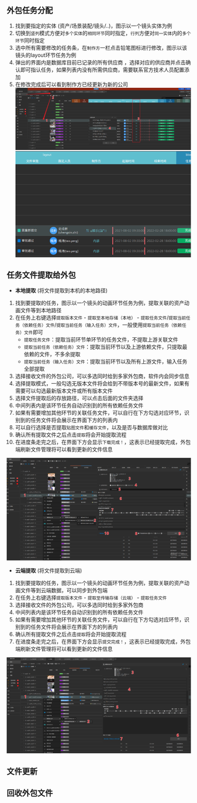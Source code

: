 ## 外包任务分配
1. 找到要指定的实体 (资产/场景装配/镜头/..)，图示以一个镜头实体为例
2. 切换到`竖列`模式方便对`多个实体`的`相同环节`同时指定，`行列`方便对`同一实体`内的`多个环节`同时指定
3. 选中所有需要修改的任务条，在`制作方`一栏点击铅笔图标进行修改，图示以该镜头的layout环节任务为例
4. 弹出的界面内是数据库目前已记录的所有供应商 ，选择对应的供应商并点击确认即可指认任务，如果列表内没有所需供应商，需要联系官方技术人员配置添加 
5. 在修改完成后可以看到制作方已经更新为新的公司  
![](../images/outsource/manage/resign_company.png ':size=1000')  
![](../images/outsource/manage/resign_company_ed.png ':size=500')  

## 任务文件提取给外包
- **本地提取** (将文件提取到本机的本地路径)
1. 找到要提取的任务，图示以一个镜头的动画环节任务为例，提取关联的资产动画文件等到本地路径
2. 在任务上右键选择`提取版本文件` - `提取至本地存储（本地）` - `提取任务文件`/`提取当前任务（依赖任务）文件`/`提取当前任务（输入任务）文件`，一般使用`提取当前任务（依赖任务）文件`即可
    + `提取任务文件`：提取当前环节单环节的任务文件，不提取上游关联文件
    + `提取当前任务（依赖任务）文件`：提取当前环节以及上游依赖文件，只提取最依赖的文件，不多余提取
    + `提取当前任务（输入任务）文件`：提取当前环节以及所有上游文件，输入任务全部提取
3. 选择接收文件的外包公司，可以多选同时给到多家外包商，软件内会同步信息
4. 选择提取模式，一般勾选无版本文件将会给到不带版本号的最新文件，如果有需要可以勾选最新版本文件或所有版本文件
5. 选择文件提取后的存放路径，可以点击后面的文件夹选择
6. 中间列表内是该环节任务自动识别到的所有依赖任务文件
7. 如果有需要增加其他环节的关联任务文件，可以自行在下方勾选对应环节，识别到的任务文件将会展示在界面下方的列表内
8. 可以自行选择是否提取`贴图文件`和`缓存文件`，以及是否与数据库做对比
9.  确认所有提取文件之后点击`提取`将会开始提取流程
10. 在进度条走完之后，在界面下方会显示`下载完成！`，这表示已经提取完成，外包端刷新文件管理将可以看到更新的文件信息
   
![](../images/outsource/manage/extract_local_step.png)  
- **云端提取** (将文件提取到云端)
1. 找到要提取的任务，图示以一个镜头的动画环节任务为例，提取关联的资产动画文件等到云端数据，可以同步到外包端
2. 在任务上右键选择`提取版本文件` - `提取至传输存储（云端）` - `提取任务文件`
3. 选择接收文件的外包公司，可以多选同时给到多家外包商
4. 中间列表内是该环节任务自动识别到的所有依赖任务文件
5. 如果有需要增加其他环节的关联任务文件，可以自行在下方勾选对应环节，识别到的任务文件将会展示在界面下方的列表内
6. 确认所有提取文件之后点击`提取`将会开始提取流程
7. 在进度条走完之后，在界面下方会显示`提交完成！`，这表示已经提取完成，外包端刷新文件管理将可以看到更新的文件信息

![](../images/outsource/manage/extract_step.png)  

## 文件更新

## 回收外包文件